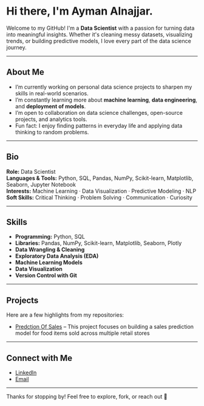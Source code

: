 #  Hi there, I'm Ayman Alnajjar.

Welcome to my GitHub! I'm a **Data Scientist** with a passion for turning data into meaningful insights. Whether it's cleaning messy datasets, visualizing trends, or building predictive models, I love every part of the data science journey.

---

##  About Me

- I’m currently working on personal data science projects to sharpen my skills in real-world scenarios.  
- I’m constantly learning more about **machine learning**, **data engineering**, and **deployment of models**.  
- I’m open to collaboration on data science challenges, open-source projects, and analytics tools.  
- Fun fact: I enjoy finding patterns in everyday life and applying data thinking to random problems.

---

## Bio

**Role:** Data Scientist  
**Languages & Tools:** Python, SQL, Pandas, NumPy, Scikit-learn, Matplotlib, Seaborn, Jupyter Notebook  
**Interests:** Machine Learning · Data Visualization · Predictive Modeling · NLP  
**Soft Skills:** Critical Thinking · Problem Solving · Communication · Curiosity  

---

## Skills

- **Programming:** Python, SQL  
- **Libraries:** Pandas, NumPy, Scikit-learn, Matplotlib, Seaborn, Plotly  
- **Data Wrangling & Cleaning**  
- **Exploratory Data Analysis (EDA)**  
- **Machine Learning Models**  
- **Data Visualization**  
- **Version Control with Git**  

---

## Projects

Here are a few highlights from my repositories:

-  [Predction Of Sales](https://github.com/AymanAlnajjar/Prediction-of-Product-Sales) – This project focuses on building a sales prediction model for food items sold across multiple retail stores   

---

## Connect with Me

- [LinkedIn](https://www.linkedin.com/in/ayman-alnajjar-ba000b286/)  
- [Email](ayman.a.m.alnajjar@gmail.com)

---

Thanks for stopping by! Feel free to explore, fork, or reach out 👋
